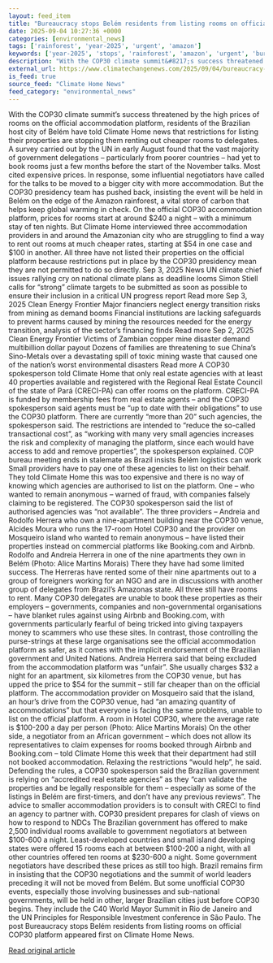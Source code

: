 ```yaml
---
layout: feed_item
title: "Bureaucracy stops Belém residents from listing rooms on official COP30 platform"
date: 2025-09-04 10:27:36 +0000
categories: [environmental_news]
tags: ['rainforest', 'year-2025', 'urgent', 'amazon']
keywords: ['year-2025', 'stops', 'rainforest', 'amazon', 'urgent', 'bureaucracy', 'residents']
description: "With the COP30 climate summit&#8217;s success threatened by the high prices of rooms on the official accommodation platform, residents of the Brazilian host ..."
external_url: https://www.climatechangenews.com/2025/09/04/bureaucracy-stops-belem-residents-from-listing-rooms-on-official-cop30-platform/
is_feed: true
source_feed: "Climate Home News"
feed_category: "environmental_news"
---
```


With the COP30 climate summit&#8217;s success threatened by the high prices of rooms on the official accommodation platform, residents of the Brazilian host city of Belém have told Climate Home news that restrictions for listing their properties are stopping them renting out cheaper rooms to delegates. A survey carried out by the UN in early August found that the vast majority of government delegations &#8211; particularly from poorer countries &#8211; had yet to book rooms just a few months before the start of the November talks. Most cited expensive prices. In response, some influential negotiators have called for the talks to be moved to a bigger city with more accommodation. But the COP30 presidency team has pushed back, insisting the event will be held in Belém on the edge of the Amazon rainforest, a vital store of carbon that helps keep global warming in check. On the official COP30 accommodation platform, prices for rooms start at around $240 a night &#8211; with a minimum stay of ten nights. But Climate Home interviewed three accommodation providers in and around the Amazonian city who are struggling to find a way to rent out rooms at much cheaper rates, starting at $54 in one case and $100 in another. All three have not listed their properties on the official platform because restrictions put in place by the COP30 presidency mean they are not permitted to do so directly. Sep 3, 2025 News UN climate chief issues rallying cry on national climate plans as deadline looms Simon Stiell calls for &#8220;strong&#8221; climate targets to be submitted as soon as possible to ensure their inclusion in a critical UN progress report Read more Sep 3, 2025 Clean Energy Frontier Major financiers neglect energy transition risks from mining as demand booms Financial institutions are lacking safeguards to prevent harms caused by mining the resources needed for the energy transition, analysis of the sector&#8217;s financing finds Read more Sep 2, 2025 Clean Energy Frontier Victims of Zambian copper mine disaster demand multibillion dollar payout Dozens of families are threatening to sue China&#8217;s Sino-Metals over a devastating spill of toxic mining waste that caused one of the nation’s worst environmental disasters Read more A COP30 spokesperson told Climate Home that only real estate agencies with at least 40 properties available and registered with the Regional Real Estate Council of the state of Pará (CRECI-PA) can offer rooms on the platform. CRECI-PA is funded by membership fees from real estate agents &#8211; and the COP30 spokesperson said agents must be &#8220;up to date with their obligations&#8221; to use the COP30 platform. There are currently &#8220;more than 20&#8221; such agencies, the spokesperson said. The restrictions are intended to &#8220;reduce the so-called transactional cost&#8221;, as &#8220;working with many very small agencies increases the risk and complexity of managing the platform, since each would have access to add and remove properties&#8221;, the spokesperson explained. COP bureau meeting ends in stalemate as Brazil insists Belém logistics can work Small providers have to pay one of these agencies to list on their behalf. They told Climate Home this was too expensive and there is no way of knowing which agencies are authorised to list on the platform. One &#8211; who wanted to remain anonymous &#8211; warned of fraud, with companies falsely claiming to be registered. The COP30 spokesperson said the list of authorised agencies was &#8220;not available&#8221;. The three providers &#8211; Andreia and Rodolfo Herrera who own a nine-apartment building near the COP30 venue, Alcides Moura who runs the 17-room Hotel COP30 and the provider on Mosqueiro island who wanted to remain anonymous &#8211; have listed their properties instead on commercial platforms like Booking.com and Airbnb. Rodolfo and Andreia Herrera in one of the nine apartments they own in Belém (Photo: Alice Martins Morais) There they have had some limited success. The Herreras have rented some of their nine apartments out to a group of foreigners working for an NGO and are in discussions with another group of delegates from Brazil&#8217;s Amazonas state. All three still have rooms to rent. Many COP30 delegates are unable to book these properties as their employers &#8211; governments, companies and non-governmental organisations &#8211; have blanket rules against using Airbnb and Booking.com, with governments particularly fearful of being tricked into giving taxpayers money to scammers who use these sites. In contrast, those controlling the purse-strings at these large organisations see the official accommodation platform as safer, as it comes with the implicit endorsement of the Brazilian government and United Nations. Andreia Herrera said that being excluded from the accommodation platform was &#8220;unfair&#8221;. She usually charges $32 a night for an apartment, six kilometres from the COP30 venue, but has upped the price to $54 for the summit &#8211; still far cheaper than on the official platform. The accommodation provider on Mosqueiro said that the island, an hour&#8217;s drive from the COP30 venue, had &#8220;an amazing quantity of accommodations&#8221; but that everyone is facing the same problems, unable to list on the official platform. A room in Hotel COP30, where the average rate is $100-200 a day per person (Photo: Alice Martins Morais) On the other side, a negotiator from an African government &#8211; which does not allow its representatives to claim expenses for rooms booked through Airbnb and Booking.com &#8211; told Climate Home this week that their department had still not booked accommodation. Relaxing the restrictions &#8220;would help&#8221;, he said. Defending the rules, a COP30 spokesperson said the Brazilian government is relying on &#8220;accredited real estate agencies&#8221; as they &#8220;can validate the properties and be legally responsible for them – especially as some of the listings in Belém are first-timers, and don’t have any previous reviews&#8221;. The advice to smaller accommodation providers is to consult with CRECI to find an agency to partner with. COP30 president prepares for clash of views on how to respond to NDCs The Brazilian government has offered to make 2,500 individual rooms available to government negotiators at between $100-600 a night. Least-developed countries and small island developing states were offered 15 rooms each at between $100-200 a night, with all other countries offered ten rooms at $230-600 a night. Some government negotiators have described these prices as still too high. Brazil remains firm in insisting that the COP30 negotiations and the summit of world leaders preceding it will not be moved from Belém. But some unofficial COP30 events, especially those involving businesses and sub-national governments, will be held in other, larger Brazilian cities just before COP30 begins. They include the C40 World Mayor Summit in Rio de Janeiro and the UN Principles for Responsible Investment conference in São Paulo. The post Bureaucracy stops Belém residents from listing rooms on official COP30 platform appeared first on Climate Home News.

[Read original article](https://www.climatechangenews.com/2025/09/04/bureaucracy-stops-belem-residents-from-listing-rooms-on-official-cop30-platform/)
